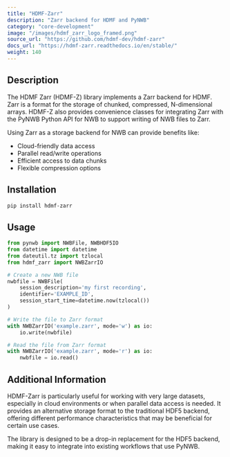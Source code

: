 ```yaml
---
title: "HDMF-Zarr"
description: "Zarr backend for HDMF and PyNWB"
category: "core-development"
image: "/images/hdmf_zarr_logo_framed.png"
source_url: "https://github.com/hdmf-dev/hdmf-zarr"
docs_url: "https://hdmf-zarr.readthedocs.io/en/stable/"
weight: 140
---
```


## Description

The HDMF Zarr (HDMF-Z) library implements a Zarr backend for HDMF. Zarr is a format for the storage of chunked, compressed, N-dimensional arrays. HDMF-Z also provides convenience classes for integrating Zarr with the PyNWB Python API for NWB to support writing of NWB files to Zarr.

Using Zarr as a storage backend for NWB can provide benefits like:

- Cloud-friendly data access
- Parallel read/write operations
- Efficient access to data chunks
- Flexible compression options

## Installation

```bash
pip install hdmf-zarr
```

## Usage

```python
from pynwb import NWBFile, NWBHDF5IO
from datetime import datetime
from dateutil.tz import tzlocal
from hdmf_zarr import NWBZarrIO

# Create a new NWB file
nwbfile = NWBFile(
    session_description='my first recording',
    identifier='EXAMPLE_ID',
    session_start_time=datetime.now(tzlocal())
)

# Write the file to Zarr format
with NWBZarrIO('example.zarr', mode='w') as io:
    io.write(nwbfile)

# Read the file from Zarr format
with NWBZarrIO('example.zarr', mode='r') as io:
    nwbfile = io.read()
```

## Additional Information

HDMF-Zarr is particularly useful for working with very large datasets, especially in cloud environments or when parallel data access is needed. It provides an alternative storage format to the traditional HDF5 backend, offering different performance characteristics that may be beneficial for certain use cases.

The library is designed to be a drop-in replacement for the HDF5 backend, making it easy to integrate into existing workflows that use PyNWB.
